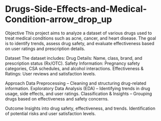 # Drugs-Side-Effects-and-Medical-Condition-arrow_drop_up
Objective
  This project aims to analyze a dataset of various drugs used to treat medical conditions such as acne, cancer, and heart disease. The goal is to identify trends, assess drug safety, and evaluate effectiveness 
  based on user ratings and prescription details.

Dataset
The dataset includes:
  Drug Details: Name, class, brand, and prescription status (Rx/OTC).
  Safety Information: Pregnancy safety categories, CSA schedules, and alcohol interactions.
  Effectiveness & Ratings: User reviews and satisfaction levels.

Approach
  Data Preprocessing – Cleaning and structuring drug-related information.
  Exploratory Data Analysis (EDA) – Identifying trends in drug usage, side effects, and user ratings.
  Classification & Insights – Grouping drugs based on effectiveness and safety concerns.

Outcome
  Insights into drug safety, effectiveness, and trends.
  Identification of potential risks and user satisfaction levels.
